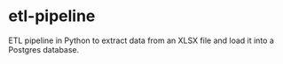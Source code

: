# etl-pipeline
ETL pipeline in Python to extract data from an XLSX file and load it into a Postgres database. 
